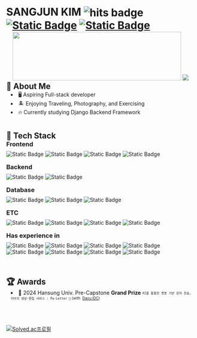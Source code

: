 
<h1 style="margin: 0; margin-right: 4px; text-decoration: none">
    SANGJUN KIM
    <img
        src="https://hits.seeyoufarm.com/api/count/incr/badge.svg?url=https%3A%2F%2Fgithub.com%2F6-keem%2F&count_bg=%23000000&title_bg=%23000000&icon=github.svg&icon_color=%23E7E7E7&title=hits&edge_flat=false"
        alt="hits badge"
        style="vertical-align: middle"
    />
    <a
        href="https://6-keem.github.io/"
        style="display: inline-flex; align-items: center"
        >
    <img
        alt="Static Badge"
        src="https://img.shields.io/badge/github.io-FFFFFF?style=flat-square&logo=github&logoColor=black"
        style="vertical-align: middle"
    />
    </a>
    <a
        href="mailto:6ukeem@gmail.com"
        style="display: inline-flex; align-items: center"
    >
        <img
            alt="Static Badge"
            src="https://img.shields.io/badge/gmail-EA4335?style=flat-square&logo=gmail&logoColor=white"
            style="vertical-align: middle"
        />
    </a>
</h1>
<div align="center">
    <img
        src="https://render.gitanimals.org/lines/6-keem?pet-id=656259028272931341"
        width="450"
        height="130"
    />
    <a href="https://6-keem-dev.vercel.app/blog" target="_blank" rel="noopener noreferrer">
        <img
            src="https://6-keem-dev.vercel.app/api/badge?width=450&height=130"
        />
    </a>
</div>

<div>
    <h2 style="margin: 0; padding: 0; text-decoration: none">
        💭 About Me
    </h2>
    <ul style="list-style-position: inside; padding-left: 12px; margin: 0">
        <li>🖥️ Aspiring Full-stack developer</li>
        <li>🏝️ Enjoying Traveling, Photography, and Exercising</li>
        <li>🔥 Currently studying Django Backend Framework</li>
    </ul>
</div>
<br />

<div style="margin-top: 24px">
    <h2 style="margin: 0; padding: 0">🧰 Tech Stack</h2>
    <div style="margin-bottom: 16px">
        <h3 style="margin: 0 0 8px 0">Frontend</h3>
        <p style="margin: 0">
            <img
                alt="Static Badge"
                src="https://img.shields.io/badge/Flutter-02569B?style=flat&logo=Flutter&logoColor=white"
            />
            <img
                alt="Static Badge"
                src="https://img.shields.io/badge/React-61DAFB?style=flat&logo=react&logoColor=black"
            />
            <img
                alt="Static Badge"
                src="https://img.shields.io/badge/Next.js-000000?style=flat&logo=nextdotjs&logoColor=white"
            />
            <img
                alt="Static Badge"
                src="https://img.shields.io/badge/Redux-764ABC?style=flat&logo=redux&logoColor=white"
            />
        </p>
    </div>
    <div style="margin-bottom: 16px">
        <h3 style="margin: 0 0 8px 0">Backend</h3>
        <p style="margin: 0">
            <img
                alt="Static Badge"
                src="https://img.shields.io/badge/Spring Boot-6DB33F?style=flat&logo=springboot&logoColor=white"
            />
            <img
                alt="Static Badge"
                src="https://img.shields.io/badge/Spring Security-6DB33F?style=flat&logo=springsecurity&logoColor=white"
            />
        </p>
    </div>
    <div style="margin-bottom: 16px">
        <h3 style="margin: 0 0 8px 0">Database</h3>
        <p style="margin: 0">
            <img
                alt="Static Badge"
                src="https://img.shields.io/badge/mariadb-003545?style=flat&logo=mariadb&logoColor=white"
            />
            <img
                alt="Static Badge"
                src="https://img.shields.io/badge/Redis-FF4438?style=flat&logo=redis&logoColor=white"
            />
            <img
                alt="Static Badge"
                src="https://img.shields.io/badge/Firebase-DD2C00?style=flat&logo=firebase&logoColor=white"
            />
        </p>
    </div>
    <div style="margin-bottom: 16px">
        <h3 style="margin: 0 0 8px 0">ETC</h3>
        <p style="margin: 0">
            <img
                alt="Static Badge"
                src="https://img.shields.io/badge/Git-F05032?style=flat&logo=git&logoColor=white"
            />
            <img
                alt="Static Badge"
                src="https://img.shields.io/badge/Docker-2496ED?style=flat&logo=docker&logoColor=white"
            />
            <img
                alt="Static Badge"
                src="https://img.shields.io/badge/JIRA-0052CC?style=flat&logo=jira&logoColor=white"
            />
            <img
                alt="Static Badge"
                src="https://img.shields.io/badge/Confluence-172B4D?style=flat&logo=confluence&logoColor=white"
            />
        </p>
    </div>
    <div style="margin-bottom: 16px">
        <h3 style="margin: 0 0 8px 0">Has experience in</h3>
        <p style="margin: 0">
            <img
                alt="Static Badge"
                src="https://img.shields.io/badge/Django-092E20?style=flat&logo=django&logoColor=white"
            />
            <img
                alt="Static Badge"
                src="https://img.shields.io/badge/EXPRESS-000000?style=flat&logo=express&logoColor=white"
            />
            <img
                alt="Static Badge"
                src="https://img.shields.io/badge/Kotlin-7F52FF?style=flat&logo=kotlin&logoColor=white"
            />
            <img
                alt="Static Badge"
                src="https://img.shields.io/badge/C%2FC%2B%2B-00599C?style=flat&logo=cplusplus&logoColor=white"
            />
            <img
                alt="Static Badge"
                src="https://img.shields.io/badge/MYSQL-4479A1?style=flat&logo=mysql&logoColor=white"
            />
            <img
                alt="Static Badge"
                src="https://img.shields.io/badge/scikit learn-F7931E?style=flat&logo=Scikitlearn&logoColor=white"
            />
            <img
                alt="Static Badge"
                src="https://img.shields.io/badge/RaspberryPi-A22846?style=flat&logo=raspberrypi&logoColor=white"
            />
            <img
                alt="Static Badge"
                src="https://img.shields.io/badge/Arduino-00878F?style=flat&logo=arduino&logoColor=white"
            />
        </p>
    </div>
</div>
<br />

<div style="margin-top: 24px">
    <h2 style="margin: 0; padding: 0">🏆 Awards</h2>
    <ul style="list-style-position: inside; padding-left: 12px; margin: 0">
        <li>
            🏅 2024 Hansung Univ. Pre-Capstone <strong>Grand Prize</strong>
            <sub>
                <sup><code>AI를 활용한 챗봇 기반 문자 전송, 이미지 생성·편집 서비스 : Pa·Letter 🎨</code>
                    <span style="display: inline-flex; align-items: center">
                        (with &nbsp;<a
                            href="https://www.daouidc.com/"
                            target="_blank"
                            >Daou IDC</a
                        >)</span
                    ></sup
                >
            </sub>
        </li>
    </ul>
</div>
<br /><br />

<div style="margin-top: 32px">
<a href="https://solved.ac/keem"><img src="http://mazassumnida.wtf/api/v2/generate_badge?boj=keem" alt="Solved.ac프로필" /></a>
</div>
